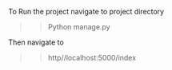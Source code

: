 To Run the project navigate to project directory

>> Python manage.py

Then navigate to 

>> http//localhost:5000/index
